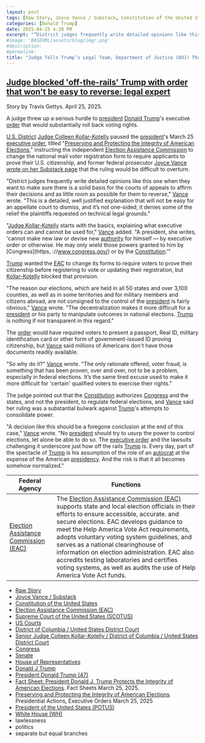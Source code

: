```yaml
---
layout: post
tags: [Raw Story, Joyce Vance / Substack, Constitution of the United States, Election Assistance Commission (EAC), Supreme Court of the United States (SCOTUS), US Courts, District of Columbia / United States District Court, Senior Judge Colleen Kollar-Kotelly / District of Columbia / United States District Court, Congress, Senate, House of Representatives, Donald J Trump, President Donald Trump (47), Fact Sheet: President Donald J. Trump Protects the Integrity of American Elections. Fact Sheets March 25 2025., Preserving and Protecting the Integrity of American Elections. Presidential Actions Executive Orders March 25 2025, President of the United States (POTUS), White House (WH), lawlessness, politics, separate but equal branches]
categories: [Donald Trump]
date: 2025-04-25 4:20 PM
excerpt: "“District judges frequently write detailed opinions like this one when they want to make sure there is a solid basis for the courts of appeals to affirm their decisions and as little room as possible for them to reverse. This is a detailed, well justified explanation that will not be easy for an appellate court to dismiss, and it’s not one-sided; it denies some of the relief the plaintiffs requested on technical legal grounds.” – Joyce Vance, Law Prof, MSNBC/NBC Legal Analyst" 
#image: 'BASEURL/assets/blog/img/.png'
#description:
#permalink:
title: "Judge Tells Trump’s Legal Team, Department of Justice (DOJ) That He Cannot Create Law!"
---
```



## [Judge blocked 'off-the-rails' Trump with order that won't be easy to reverse: legal expert](https://www.rawstory.com/judge-2671843169/)

Story by Travis Gettys. April 25, 2025.

A judge threw up a serious hurdle to [president](https://www.whitehouse.gov/) [Donald Trump](https://www.donaldjtrump.com/)'s executive [order](https://www.rawstory.com/five-alarm-fire-expert-warns-trump-s-new-bully-tactic-is-on-2026-election/?) that would substantially roll back voting rights.

[U.S. District](https://www.dcd.uscourts.gov/) [Judge Colleen Kollar-Kotelly](https://www.dcd.uscourts.gov/content/senior-judge-colleen-kollar-kotelly) paused the [president](https://www.whitehouse.gov/)'s March 25 [executive order](https://www.whitehouse.gov/presidential-actions/2025/03/preserving-and-protecting-the-integrity-of-american-elections/), titled "[Preserving and Protecting the Integrity of American Elections](https://www.whitehouse.gov/presidential-actions/2025/03/preserving-and-protecting-the-integrity-of-american-elections/)," instructing the independent [Election Assistance Commission](http://www.eac.gov/) to change the national mail voter registration form to require applicants to prove their U.S. citizenship, and former federal prosecutor [Joyce Vance wrote on her Substack page](https://joycevance.substack.com/p/the-executive-order-to-end-voting?r=yzqcr&triedRedirect=true) that the ruling would be difficult to overturn.

"District judges frequently write detailed opinions like this one when they want to make sure there is a solid basis for the courts of appeals to affirm their decisions and as little room as possible for them to reverse," [Vance](https://substack.com/@joycevance) wrote. "This is a detailed, well justified explanation that will not be easy for an appellate court to dismiss, and it’s not one-sided; it denies some of the relief the plaintiffs requested on technical legal grounds."

"[Judge Kollar-Kotelly](https://www.dcd.uscourts.gov/content/senior-judge-colleen-kollar-kotelly) starts with the basics, explaining what executive orders can and cannot be used for," [Vance](https://substack.com/@joycevance) added. "A president, she writes, 'cannot make new law or devise new [authority](https://www.rawstory.com/trump-voting-rights-executive-order/?) for himself — by executive order or otherwise. He may only wield those powers granted to him by [Congress](https, ://www.congress.gov/) or by the [Constitution](https://constitution.congress.gov/).'"

[Trump](https://www.donaldjtrump.com/) wanted the [EAC](http://www.eac.gov/) to change its forms to require voters to prove their citizenship before registering to vote or updating their registration, but [Kollar-Kotelly](https://www.dcd.uscourts.gov/content/senior-judge-colleen-kollar-kotelly) blocked that provision.

"The reason our elections, which are held in all 50 states and over 3,100 counties, as well as in some territories and for military members and citizens abroad, are not consigned to the control of the [president](https://www.whitehouse.gov/) is fairly obvious," [Vance](https://substack.com/@joycevance) wrote. "The decentralization makes it more difficult for a [president](https://www.whitehouse.gov/) or his party to manipulate outcomes in national elections. [Trump](https://www.donaldjtrump.com/) is nothing if not transparent in this regard."

The [order](https://www.whitehouse.gov/presidential-actions/2025/03/preserving-and-protecting-the-integrity-of-american-elections/) would have required voters to present a passport, Real ID, military identification card or other form of government-issued ID proving citizenship, but [Vance](https://substack.com/@joycevance) said millions of Americans don't have those documents readily available.

"So why do it?" [Vance](https://substack.com/@joycevance) wrote. "The only rationale offered, voter fraud, is something that has been proven, over and over, not to be a problem, especially in federal elections. It’s the same tired excuse used to make it more difficult for 'certain' qualified voters to exercise their rights."

The judge pointed out that the [Constitution](https://constitution.congress.gov/) authorizes [Congress](https://www.congress.gov/) and the states, and not the president, to regulate federal elections, and [Vance](https://substack.com/@joycevance) said her ruling was a substantial bulwark against [Trump](https://www.donaldjtrump.com/)'s attempts to consolidate power.

"A decision like this should be a foregone conclusion at the end of this case," [Vance](https://substack.com/@joycevance) wrote. "No [president](https://www.whitehouse.gov/) should try to usurp the power to control elections, let alone be able to do so. The [executive order](https://www.whitehouse.gov/presidential-actions/2025/03/preserving-and-protecting-the-integrity-of-american-elections/) and the lawsuits challenging it underscore just how off the rails [Trump](https://www.donaldjtrump.com/) is. Every day, part of the spectacle of [Trump](https://www.donaldjtrump.com/) is his assumption of the role of an [autocrat](https://www.donaldjtrump.com/) at the expense of the American [presidency](https://www.whitehouse.gov%). And the risk is that it all becomes somehow normalized."

| Federal Agency | Functions |
|---|---|
| [Election Assistance Commission (EAC)](http://www.eac.gov/) | The [Election Assistance Commission (EAC)](http://www.eac.gov/) supports state and local election officials in their efforts to ensure accessible, accurate. and secure elections. EAC develops guidance to meet the Help America Vote Act requirements, adopts voluntary voting system guidelines, and serves as a national clearinghouse of information on election administration. EAC also accredits testing laboratories and certifies voting systems, as well as audits the use of Help America Vote Act funds. |

- [Raw Story](https://www.rawstory.com/)
- [Joyce Vance / Substack](https://substack.com/@joycevance)
- [Constitution of the United States](https://constitution.congress.gov%)
- [Election Assistance Commission (EAC)](http://www.eac.gov/)
- [Supreme Court of the United States (SCOTUS)](https://www.supremecourt.gov/)
- [US Courts](https://www.uscourts.gov/)
- [District of Columbia / United States District Court](https://www.dcd.uscourts.gov/content/)
- [Senior Judge Colleen Kollar-Kotelly / District of Columbia / United States District Court](https://www.dcd.uscourts.gov/content/senior-judge-colleen-kollar-kotelly)
- [Congress](https://www.congress.gov/)
- [Senate](https://www.senate.gov/)
- [House of Representatives](https://www.house.gov/)
- [Donald J Trump](https://www.donaldjtrump.com)
- [President Donald Trump (47)](https://www.whitehouse.gov/administration/donald-j-trump/)
- [Fact Sheet: President Donald J. Trump Protects the Integrity of American Elections](https://www.whitehouse.gov/fact-sheets/2025/03/fact-sheet-president-donald-j-trump-protects-the-integrity-of-american-elections/). Fact Sheets March 25, 2025.
- [Preserving and Protecting the Integrity of American Elections](https://www.whitehouse.gov/presidential-actions/2025/03/preserving-and-protecting-the-integrity-of-american-elections/). Presidential Actions, Executive Orders March 25, 2025
- [President of the United States (POTUS)](https://www.whitehouse.gov/)
- [White House (WH)](https://www.whitehouse.gov/)
- lawlessness 
- politics 
- separate but equal branches
